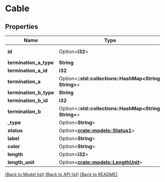 # Cable

## Properties

Name | Type | Description | Notes
------------ | ------------- | ------------- | -------------
**id** | Option<**i32**> |  | [optional][readonly]
**termination_a_type** | **String** |  | 
**termination_a_id** | **i32** |  | 
**termination_a** | Option<**::std::collections::HashMap<String, String>**> |  | [optional][readonly]
**termination_b_type** | **String** |  | 
**termination_b_id** | **i32** |  | 
**termination_b** | Option<**::std::collections::HashMap<String, String>**> |  | [optional][readonly]
**_type** | Option<**String**> |  | [optional]
**status** | Option<[**crate::models::Status1**](Status_1.md)> |  | [optional]
**label** | Option<**String**> |  | [optional]
**color** | Option<**String**> |  | [optional]
**length** | Option<**i32**> |  | [optional]
**length_unit** | Option<[**crate::models::LengthUnit**](Length_unit.md)> |  | [optional]

[[Back to Model list]](../README.md#documentation-for-models) [[Back to API list]](../README.md#documentation-for-api-endpoints) [[Back to README]](../README.md)


